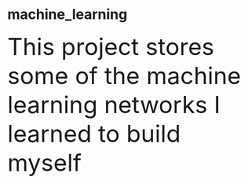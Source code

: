 # machine_learning
<font size=30>This project stores some of the machine learning networks I learned to build myself</font> 
